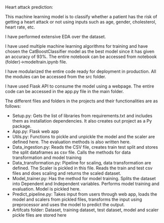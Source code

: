 Heart attack prediction:

This machine learning model is to classify whether a patient has the risk of getting a heart attack or not using inputs such as age, gender, cholesterol, heart rate, etc.

I have performed extensive EDA over the dataset.

I have used multiple machine learning algorithms for training and have chosen the CatBoostClassifier model as the best model since it has given an accuracy of 93%. The entire notebook can be accessed from notebook (folder)->modeltrain.ipynb file.

I have modularized the entire code ready for deployment in production. All the modules can be accessed from the src folder.

I have used Flask API to consume the model using a webpage. The entire code can be accessed in the app.py file in the main folder.

The different files and folders in the projects and their functionalities are as follows:
- Setup.py: Gets the list of libraries from requirements.txt and includes them as installation dependencies. It also creates out project as a Py package.
- App.py: Flask web app
- Utils.py: Functions to pickle and unpickle the model and the scaler are defined here. The evaluation methods is also written here.
- Data_ingestion.py: Reads the CSV file, creates train test split and stores the split dataframes as csv file. Calls the methods for data transformation and model training
- Data_transformation.py: Pipeline for scaling, data transformation are defined. The Scaler is pickled in this file. Reads the train and test csv files and does scaling and returns the scaled dataset.
- Model_trainer.py: Has the method for model training. Splits the dataset into Dependent and Independent variables. Performs model training and evaluation. Model is pickled here.
- Predict_pipeline.py: Takes input from users through web app, loads the model and scalers from pickled files, transforms the input using preprocessor and uses the model to predict the output.
- Artifcats folder: Dataset, training dataset, test dataset, model and scaler pickle files are stored here



